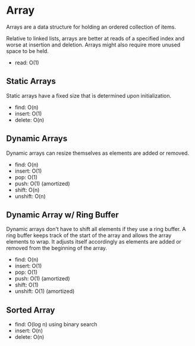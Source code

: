 # Array

Arrays are a data structure for holding an ordered collection of items.

Relative to linked lists, arrays are better at reads of a specified index and worse at insertion and deletion. Arrays might also require more unused space to be held.

* read: O(1)

## Static Arrays

Static arrays have a fixed size that is determined upon initialization.

* find: O(n)
* insert: O(1)
* delete: O(n)

## Dynamic Arrays

Dynamic arrays can resize themselves as elements are added or removed.

* find: O(n)
* insert: O(1)
* pop: O(1)
* push: O(1) (amortized)
* shift: O(n)
* unshift: O(n)

## Dynamic Array w/ Ring Buffer

Dynamic arrays don't have to shift all elements if they use a ring buffer. A ring buffer keeps track of the start of the array and allows the array elements to wrap. It adjusts itself accordingly as elements are added or removed from the beginning of the array.

* find: O(n)
* insert: O(1)
* pop: O(1)
* push: O(1) (amortized)
* shift: O(1)
* unshift: O(1) (amortized)

## Sorted Array

* find: O(log n) using binary search
* insert: O(n)
* delete: O(n)
